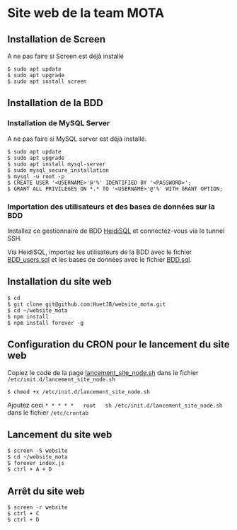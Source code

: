 # Site web de la team MOTA

## Installation de Screen

A ne pas faire si Screen est déjà installé

```
$ sudo apt update
$ sudo apt upgrade
$ sudo apt install screen
```

## Installation de la BDD

### Installation de MySQL Server

A ne pas faire si MySQL server est déjà installé.

```
$ sudo apt update
$ sudo apt upgrade
$ sudo apt install mysql-server
$ sudo mysql_secure_installation
$ mysql -u root -p
$ CREATE USER '<USERNAME>'@'%' IDENTIFIED BY '<PASSWORD>';
$ GRANT ALL PRIVILEGES ON *.* TO '<USERNAME>'@'%' WITH GRANT OPTION;
```

### Importation des utilisateurs et des bases de données sur la BDD

Installez ce gestionnaire de BDD [HeidiSQL](https://www.heidisql.com/download.php) et connectez-vous via le tunnel SSH.

Via HeidiSQL, importez les utilisateurs de la BDD avec le fichier [BDD_users.sql](bdd/BDD_users.sql) et les bases de données avec le fichier [BDD.sql](bdd/BDD.sql).

## Installation du site web

```
$ cd
$ git clone git@github.com:HuetJB/website_mota.git
$ cd ~/website_mota
$ npm install
$ npm install forever -g
```

## Configuration du CRON pour le lancement du site web

Copiez le code de la page [lancement_site_node.sh](script/lancement_site_node.sh) dans le fichier ```/etc/init.d/lancement_site_node.sh```

```
$ chmod +x /etc/init.d/lancement_site_node.sh
```

Ajoutez ceci ```* * * * *   root   sh /etc/init.d/lancement_site_node.sh``` dans le fichier ```/etc/crontab```

## Lancement du site web

```
$ screen -S website
$ cd ~/website_mota
$ forever index.js
$ ctrl + A + D
```

## Arrêt du site web

```
$ screen -r website
$ ctrl + C
$ ctrl + D
```
